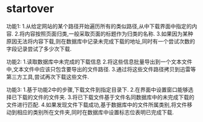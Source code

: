 startover
=========
功能1:
1.从给定网站的某个路径开始遍历所有的类似路径,从中下载界面中指定的内容.
2.将内容按照页面归类,一般采取页面的标题作为归类的名称.
3.如果因为某种原因无法将内容下载,则在数据库中记录未完成下载的地址,同时有一个尝试次数的字段记录尝试了多少次下载.

功能2:
1.读取数据库中未完成的下载信息
2.将这些信息批量导出到一个文本文件中,文本文件中应该只包含要导出的文件路径.
3.通过将这些文件路径拷贝到迅雷等第三方工具,尝试再次下载这些文件.

功能3:
1.基于功能2中的步骤,下载文件到指定目录下.
2.在界面中设置窗口能够选择已下载的文件的文件夹.
3.将已下载文件基于文件名同数据库中的未完成下载的文件进行匹配.
4.如果发现文件下载成功,基于数据库中的文件所属类别,将文件移动到相应的类别所在文件夹,同时在数据库中设置标志位表明已完成下载.
